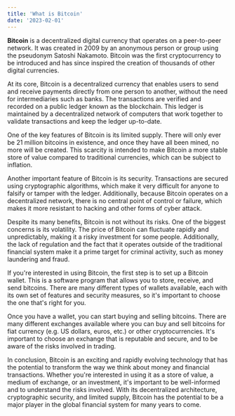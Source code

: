 ```yaml
---
title: 'What is Bitcoin'
date: '2023-02-01'
---
```


**Bitcoin** is a decentralized digital currency that operates on a peer-to-peer network. It was created in 2009 by an anonymous person or group using the pseudonym Satoshi Nakamoto. Bitcoin was the first cryptocurrency to be introduced and has since inspired the creation of thousands of other digital currencies.

At its core, Bitcoin is a decentralized currency that enables users to send and receive payments directly from one person to another, without the need for intermediaries such as banks. The transactions are verified and recorded on a public ledger known as the blockchain. This ledger is maintained by a decentralized network of computers that work together to validate transactions and keep the ledger up-to-date.

One of the key features of Bitcoin is its limited supply. There will only ever be 21 million bitcoins in existence, and once they have all been mined, no more will be created. This scarcity is intended to make Bitcoin a more stable store of value compared to traditional currencies, which can be subject to inflation.

Another important feature of Bitcoin is its security. Transactions are secured using cryptographic algorithms, which make it very difficult for anyone to falsify or tamper with the ledger. Additionally, because Bitcoin operates on a decentralized network, there is no central point of control or failure, which makes it more resistant to hacking and other forms of cyber attack.

Despite its many benefits, Bitcoin is not without its risks. One of the biggest concerns is its volatility. The price of Bitcoin can fluctuate rapidly and unpredictably, making it a risky investment for some people. Additionally, the lack of regulation and the fact that it operates outside of the traditional financial system make it a prime target for criminal activity, such as money laundering and fraud.

If you're interested in using Bitcoin, the first step is to set up a Bitcoin wallet. This is a software program that allows you to store, receive, and send bitcoins. There are many different types of wallets available, each with its own set of features and security measures, so it's important to choose the one that's right for you.

Once you have a wallet, you can start buying and selling bitcoins. There are many different exchanges available where you can buy and sell bitcoins for fiat currency (e.g. US dollars, euros, etc.) or other cryptocurrencies. It's important to choose an exchange that is reputable and secure, and to be aware of the risks involved in trading.

In conclusion, Bitcoin is an exciting and rapidly evolving technology that has the potential to transform the way we think about money and financial transactions. Whether you're interested in using it as a store of value, a medium of exchange, or an investment, it's important to be well-informed and to understand the risks involved. With its decentralized architecture, cryptographic security, and limited supply, Bitcoin has the potential to be a major player in the global financial system for many years to come.